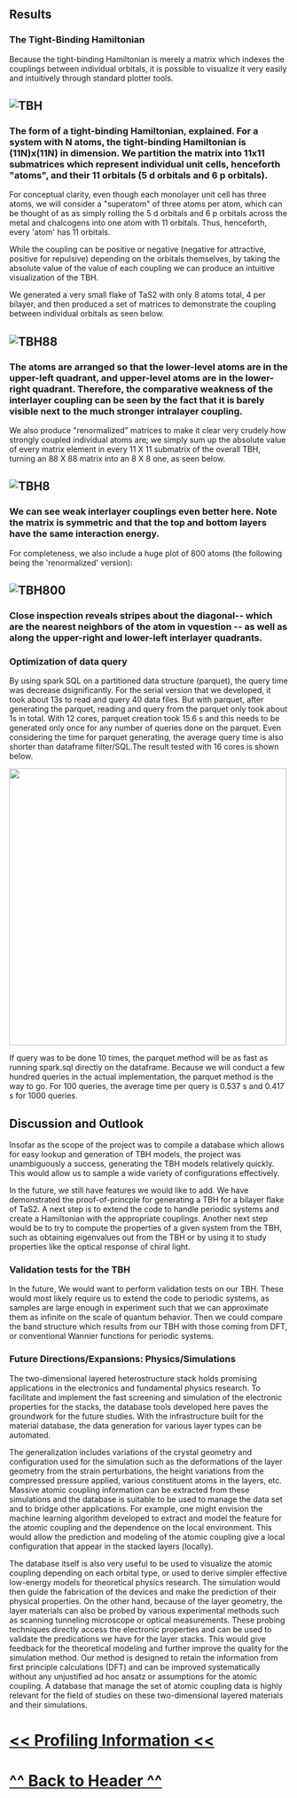 
## Results

### The Tight-Binding Hamiltonian

Because the tight-binding Hamiltonian is merely a matrix which indexes the couplings between individual orbitals, it is possible to visualize it very easily and intuitively through standard plotter tools. 

## ![TBH](figures/TBH_Form.png)
### The form of a tight-binding Hamiltonian, explained. For a system with N atoms, the tight-binding Hamiltonian is (11N)x(11N) in dimension. We partition the matrix into 11x11 submatrices which represent individual unit cells, henceforth "atoms", and their 11 orbitals (5 d orbitals and 6 p orbitals).

For conceptual clarity, even though each monolayer unit cell has three atoms, we will consider a "superatom" of three atoms per atom, which can be thought of as as simply rolling the 5 d orbitals and 6 p orbitals across the metal and chalcogens into one atom with 11 orbitals. Thus, henceforth, every 'atom' has 11 orbitals.

While the coupling can be positive or negative (negative for attractive, positive for repulsive) depending on the orbitals themselves, by taking the absolute value of the value of each coupling we can produce an intuitive visualization of the TBH. 

We generated a very small flake of TaS2 with only 8 atoms total, 4 per bilayer, and then produced a set of matrices to demonstrate the coupling between individual orbitals as seen below.

## ![TBH88](figures/88x88.png)
### The atoms are arranged so that the lower-level atoms are in the upper-left quadrant, and upper-level atoms are in the lower-right quadrant. Therefore, the comparative weakness of the interlayer coupling can be seen by the fact that it is barely visible next to the much stronger intralayer coupling.

We also produce "renormalized"  matrices to make it clear very crudely how strongly coupled individual atoms are; we simply sum up the absolute value of every matrix element in every 11 X 11 submatrix of the overall TBH, turning an 88 X 88 matrix into an 8 X 8 one, as seen below.

## ![TBH8](figures/8x8.png)
### We can see weak interlayer couplings even better here. Note the matrix is symmetric and that the top and bottom layers have the same interaction energy.

For completeness, we also include a huge plot of 800 atoms (the following being the 'renormalized' version):

## ![TBH800](figures/800x800.png)
### Close inspection reveals stripes about the diagonal-- which are the nearest neighbors of the atom in vquestion -- as well as along the upper-right and lower-left interlayer quadrants.

### Optimization of data query

By using spark SQL on a partitioned data structure (parquet), the query time was decrease dsignificantly. For the serial version that we developed, it took about 13s to read and query 40 data files. But with parquet, after generating the parquet, reading and query from the parquet only took about 1s in total. With 12 cores, parquet creation took 15.6 s and this needs to be generated only once for any number of queries done on the parquet. Even considering the time for parquet generating, the average query time is also shorter than dataframe filter/SQL.The result tested with 16 cores is shown below. 

<img src="figures/Superior_parquet.png" width="500">

If query was to be done 10 times, the parquet method will be as fast as running spark.sql directly on the dataframe. Because we will conduct a few hundred queries in the actual implementation, the parquet method is the way to go. For 100 queries, the average time per query is 0.537 s and 0.417 s for 1000 queries. 


## Discussion and Outlook

Insofar as the scope of the project was to compile a database which allows for easy lookup and generation of TBH models, the project was unambiguously a success, generating the TBH models relatively quickly. This would allow us to sample a wide variety of configurations effectively.

In the future, we still have features we would like to add. We have demonstrated the proof-of-princple for generating a TBH for a bilayer flake of TaS2. A next step is to extend the code to handle periodic systems and create a Hamiltonian with the appropriate couplings. Another next step would be to try to compute the properties of a given system from the TBH, such as obtaining eigenvalues out from the TBH or by using it to study properties like the optical response of chiral light.

### Validation tests for the TBH
In the future, We would want to perform validation tests on our TBH. These would most likely require us to extend the code to periodic systems, as samples are large enough in experiment such that we can approximate them as infinite on the scale of quantum behavior. Then we could compare the band structure which results from our TBH with those coming from DFT, or conventional Wannier functions for periodic systems.

### Future Directions/Expansions: Physics/Simulations
The two-dimensional layered heterostructure stack holds promising applications in the electronics and fundamental physics research. To facilitate and implement the fast screening and simulation of the electronic properties for the stacks, the database tools developed here paves the groundwork for the future studies. With the infrastructure built for the material database, the data generation for various layer types can be automated. 

The generalization includes variations of the crystal geometry and configuration used for the simulation such as the deformations of the layer geometry from the strain perturbations, the height variations from the compressed pressure applied, various constituent atoms in the layers, etc. Massive atomic coupling information can be extracted from these simulations and the database is suitable to be used to manage the data set and to bridge other applications. For example, one might envision the machine learning algorithm developed to extract and model the feature for the atomic coupling and the dependence on the local environment. This would allow the prediction and modeling of the atomic coupling give a local configuration that appear in the stacked layers (locally). 


The database itself is also very useful to be used to visualize the atomic coupling depending on each orbital type, or used to derive simpler effective low-energy models for theoretical physics research. The simulation would then guide the fabrication of the devices and make the prediction of their physical properties. On the other hand, because of the layer geometry, the layer materials can also be probed by various experimental methods such as scanning tunneling microscope or optical measurements. These probing techniques directly access the electronic properties and can be used to validate the predications we have for the layer stacks. This would give feedback for the theoretical modeling and further improve the quality for the simulation method. Our method is designed to retain the information from first principle calculations (DFT) and can be improved systematically without any unjustified ad hoc ansatz or assumptions for the atomic coupling. A database that manage the set of atomic coupling data is highly relevant for the field of studies on these two-dimensional layered materials and their simulations. 

# [<< Profiling Information <<](https://stevetorr.github.io/wannier_shift/profile)
# [ ^^ Back to Header ^^ ](https://stevetorr.github.io/wannier_shift/header)

